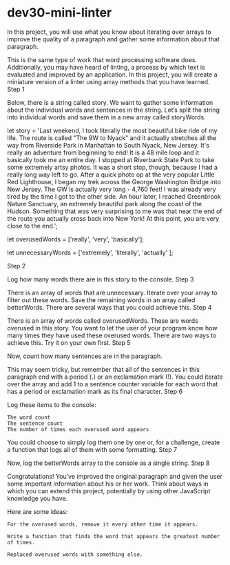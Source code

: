 # dev30-mini-linter

In this project, you will use what you know about iterating over arrays to improve the quality of a paragraph and gather some information about that paragraph.

This is the same type of work that word processing software does. Additionally, you may have heard of linting, a process by which text is evaluated and improved by an application. In this project, you will create a miniature version of a linter using array methods that you have learned.
Step 1

Below, there is a string called story. We want to gather some information about the individual words and sentences in the string. Let’s split the string into individual words and save them in a new array called storyWords.

let story = 'Last weekend, I took literally the most beautiful bike ride of my life. The route is called "The 9W to Nyack" and it actually stretches all the way from Riverside Park in Manhattan to South Nyack, New Jersey. It\'s really an adventure from beginning to end! It is a 48 mile loop and it basically took me an entire day. I stopped at Riverbank State Park to take some extremely artsy photos. It was a short stop, though, because I had a really long way left to go. After a quick photo op at the very popular Little Red Lighthouse, I began my trek across the George Washington Bridge into New Jersey.  The GW is actually very long - 4,760 feet! I was already very tired by the time I got to the other side.  An hour later, I reached Greenbrook Nature Sanctuary, an extremely beautiful park along the coast of the Hudson.  Something that was very surprising to me was that near the end of the route you actually cross back into New York! At this point, you are very close to the end.';

let overusedWords = ['really', 'very', 'basically'];

let unnecessaryWords = ['extremely', 'literally', 'actually' ];

Step 2

Log how many words there are in this story to the console.
Step 3

There is an array of words that are unnecessary. Iterate over your array to filter out these words. Save the remaining words in an array called betterWords. There are several ways that you could achieve this.
Step 4

There is an array of words called overusedWords. These are words overused in this story. You want to let the user of your program know how many times they have used these overused words. There are two ways to achieve this. Try it on your own first.
Step 5

Now, count how many sentences are in the paragraph.

This may seem tricky, but remember that all of the sentences in this paragraph end with a period (.) or an exclamation mark (!). You could iterate over the array and add 1 to a sentence counter variable for each word that has a period or exclamation mark as its final character.
Step 6

Log these items to the console:

    The word count
    The sentence count
    The number of times each overused word appears

You could choose to simply log them one by one or, for a challenge, create a function that logs all of them with some formatting.
Step 7

Now, log the betterWords array to the console as a single string.
Step 8

Congratulations! You’ve improved the original paragraph and given the user some important information about his or her work. Think about ways in which you can extend this project, potentially by using other JavaScript knowledge you have.

Here are some ideas:

    For the overused words, remove it every other time it appears.

    Write a function that finds the word that appears the greatest number of times.

    Replaced overused words with something else.
